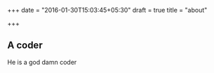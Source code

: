 +++
date = "2016-01-30T15:03:45+05:30"
draft = true
title = "about"

+++
## A coder

He is a god damn coder
